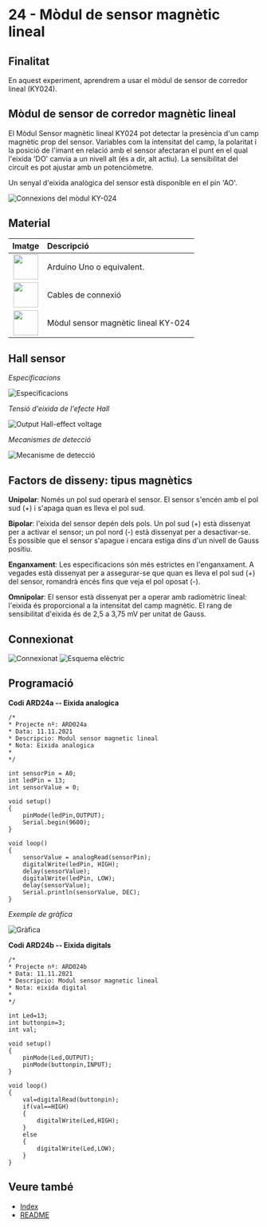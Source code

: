 # 24 - Mòdul de sensor magnètic lineal

## Finalitat

En aquest experiment, aprendrem a usar el mòdul de sensor de corredor
lineal (KY024).

## Mòdul de sensor de corredor magnètic lineal

El Mòdul Sensor magnètic lineal KY024 pot detectar la presència d'un
camp magnètic prop del sensor. Variables com la intensitat del camp, la
polaritat i la posició de l'imant en relació amb el sensor afectaran el
punt en el qual l'eixida 'DO' canvia a un nivell alt (és a dir, alt
actiu). La sensibilitat del circuit es pot ajustar amb un potenciòmetre.

Un senyal d'eixida analògica del sensor està disponible en el pin
'AO'.

![Connexions del mòdul KY-024](../imatges/ard/ard_24_01.png)

## Material

|                               Imatge                               | Descripció                          |
| :----------------------------------------------------------------: | :---------------------------------- |
| <img src="./../imatges/mat/mat_unor3.png" width="50" height="50">  | Arduino Uno o equivalent.           |
| <img src="./../imatges/mat/mat_cables.png" width="50" height="50"> | Cables de connexió                  |
| <img src="./../imatges/mat/mat_KY-028.png" width="50" height="50"> | Mòdul sensor magnètic lineal KY-024 |

## Hall sensor

_Especificacions_

![Especificacions](../imatges/ard/ard_24_02.png)

_Tensió d'eixida de l'efecte Hall_

![Output Hall-effect voltage](../imatges/ard/ard_24_03.png)

_Mecanismes de detecció_

![Mecanisme de detecció](../imatges/ard/ard_24_04.png)

## Factors de disseny: tipus magnètics

**Unipolar**: Només un pol sud operarà el sensor. El sensor s'encén amb
el pol sud (+) i s'apaga quan es lleva el pol sud.

**Bipolar**: l'eixida del sensor depén dels pols. Un pol sud (+) està
dissenyat per a activar el sensor; un pol nord (-) està dissenyat per a
desactivar-se. És possible que el sensor s'apague i encara estiga dins
d'un nivell de Gauss positiu.

**Enganxament**: Les especificacions són més estrictes en
l'enganxament. A vegades està dissenyat per a assegurar-se que quan es
lleva el pol sud (+) del sensor, romandrà encés fins que veja el pol
oposat (-).

**Omnipolar**: El sensor està dissenyat per a operar amb radiomètric
lineal: l'eixida és proporcional a la intensitat del camp magnètic. El
rang de sensibilitat d'eixida és de 2,5 a 3,75 mV per unitat de Gauss.

## Connexionat

![Connexionat](../imatges/ard/ard_24_05.png)
![Esquema elèctric](../imatges/ard/ard_24_06.png)

## Programació

**Codi ARD24a -- Eixida analogica**

```Arduino
/*
* Projecte nº: ARD024a
* Data: 11.11.2021
* Descripcio: Modul sensor magnetic lineal
* Nota: Eixida analogica
*
*/

int sensorPin = A0;
int ledPin = 13;
int sensorValue = 0;

void setup()
{
    pinMode(ledPin,OUTPUT);
    Serial.begin(9600);
}

void loop()
{
    sensorValue = analogRead(sensorPin);
    digitalWrite(ledPin, HIGH);
    delay(sensorValue);
    digitalWrite(ledPin, LOW);
    delay(sensorValue);
    Serial.println(sensorValue, DEC);
}
```

_Exemple de gràfica_

![Gràfica](../imatges/ard/ard_24_07.png)

**Codi ARD24b -- Eixida digitals**

```Arduino
/*
* Projecte nº: ARD024b
* Data: 11.11.2021
* Descripcio: Modul sensor magnetic lineal
* Nota: eixida digital
*
*/

int Led=13;
int buttonpin=3;
int val;

void setup()
{
    pinMode(Led,OUTPUT);
    pinMode(buttonpin,INPUT);
}

void loop()
{
    val=digitalRead(buttonpin);
    if(val==HIGH)
    {
        digitalWrite(Led,HIGH);
    }
    else
    {
        digitalWrite(Led,LOW);
    }
}
```

## Veure també

- [Index](../Index.md)
- [README](../README.md)
